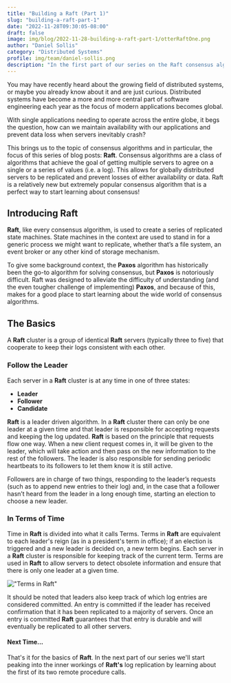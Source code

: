```yaml
---
title: "Building a Raft (Part 1)"
slug: "building-a-raft-part-1"
date: "2022-11-28T09:30:05-08:00"
draft: false
image: img/blog/2022-11-28-building-a-raft-part-1/otterRaftOne.png
author: "Daniel Sollis"
category: "Distributed Systems"
profile: img/team/daniel-sollis.png
description: "In the first part of our series on the Raft consensus algorithm we'll give an overview and introduction of the algorithm."
---
```


You may have recently heard about the growing field of distributed systems, or maybe you already know about it and are just curious. Distributed systems have become a more and more central part of software engineering each year as the focus of modern applications becomes global. 

<!--more-->

With single applications needing to operate across the entire globe, it begs the question, how can we maintain availability with our applications and prevent data loss when servers inevitably crash?

This brings us to the topic of consensus algorithms and in particular, the focus of this series of blog posts: **Raft**. Consensus algorithms are a class of algorithms that achieve the goal of getting multiple servers to agree on a single or a series of values (i.e. a log). This allows for globally distributed servers to be replicated and prevent losses of either availability or data. Raft is a relatively new but extremely popular consensus algorithm that is a perfect way to start learning about consensus!  

## Introducing Raft
**Raft**, like every consensus algorithm, is used to create a series of replicated state machines. State machines in the context are used to stand in for a generic process we might want to replicate, whether that’s a file system, an event broker or any other kind of storage mechanism. 

To give some background context, the **Paxos** algorithm has historically been the go-to algorithm for solving consensus, but **Paxos** is notoriously difficult. Raft was designed to alleviate the difficulty of understanding (and the even tougher challenge of implementing) **Paxos**, and because of this, makes for a good place to start learning about the wide world of consensus algorithms.

## The Basics
A **Raft** cluster is a group of identical **Raft** servers (typically three to five) that cooperate to keep their logs consistent with each other.

### Follow the Leader
Each server in a **Raft** cluster is at any time in one of three states: 

* **Leader**
* **Follower** 
* **Candidate**

**Raft** is a leader driven algorithm. In a **Raft** cluster there can only be one leader at a given time and that leader is responsible for accepting requests and keeping the log updated. **Raft** is based on the principle that requests flow one way. When a new client request comes in, it will be given to the leader, which will take action and then pass on the new information to the rest of the followers. The leader is also responsible for sending periodic heartbeats to its followers to let them know it is still active.

Followers are in charge of two things, responding to the leader’s requests (such as to append new entries to their log) and, in the case that a follower hasn’t heard from the leader in a long enough time, starting an election to choose a new leader.

### In Terms of Time
Time in **Raft** is divided into what it calls Terms. Terms in **Raft** are equivalent to each leader's reign (as in a president's term in office); if an election is triggered and a new leader is decided on, a new term begins. Each server in a **Raft** cluster is responsible for keeping track of the current term. Terms are used in **Raft** to allow servers to detect obsolete information and ensure that there is only one leader at a given time.

!["Terms in Raft"](/img/blog/2022-11-28-building-a-raft-part-1/raftTerms.png)

It should be noted that leaders also keep track of which log entries are considered committed. An entry is committed if the leader has received confirmation that it has been replicated to a majority of servers. Once an entry is committed **Raft** guarantees that that entry is durable and will eventually be replicated to all other servers.

#### Next Time...

That's it for the basics of **Raft**. In the next part of our series we'll start peaking into the inner workings of **Raft's** log replication by learning about the first of its two remote procedure calls.  

